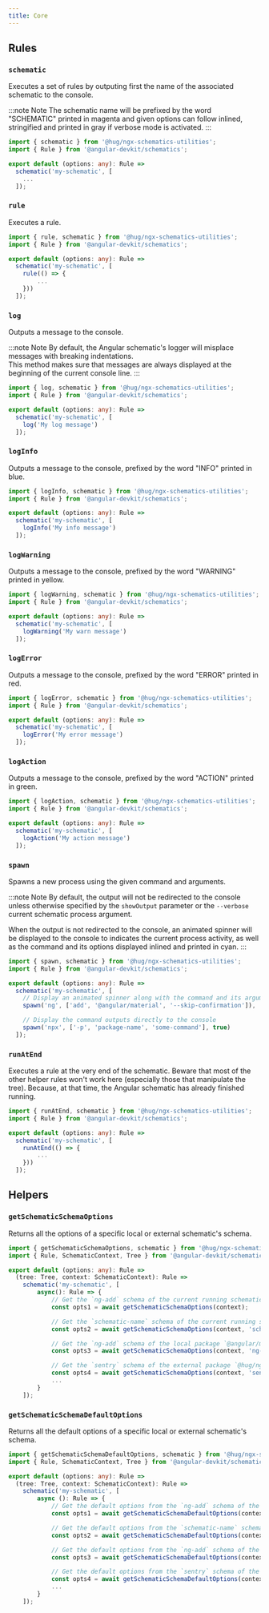 ```yaml
---
title: Core
---
```


## Rules

### `schematic`

Executes a set of rules by outputing first the name of the associated schematic to the console.

:::note Note
The schematic name will be prefixed by the word "SCHEMATIC" printed in magenta and given options can follow inlined, stringified and printed in gray if verbose mode is activated.
:::

```ts {5-7}
import { schematic } from '@hug/ngx-schematics-utilities';
import { Rule } from '@angular-devkit/schematics';

export default (options: any): Rule =>
  schematic('my-schematic', [
    ...
  ]);
```

### `rule`

Executes a rule.

```ts {6-8}
import { rule, schematic } from '@hug/ngx-schematics-utilities';
import { Rule } from '@angular-devkit/schematics';

export default (options: any): Rule =>
  schematic('my-schematic', [
    rule(() => {
        ...
    }))
  ]);
```

### `log`

Outputs a message to the console.

:::note Note
By default, the Angular schematic's logger will misplace messages with breaking indentations.<br/>
This method makes sure that messages are always displayed at the beginning of the current console line.
:::

```ts {6}
import { log, schematic } from '@hug/ngx-schematics-utilities';
import { Rule } from '@angular-devkit/schematics';

export default (options: any): Rule =>
  schematic('my-schematic', [
    log('My log message')
  ]);
```

### `logInfo`

Outputs a message to the console, prefixed by the word "INFO" printed in blue.

```ts {6}
import { logInfo, schematic } from '@hug/ngx-schematics-utilities';
import { Rule } from '@angular-devkit/schematics';

export default (options: any): Rule =>
  schematic('my-schematic', [
    logInfo('My info message')
  ]);
```

### `logWarning`

Outputs a message to the console, prefixed by the word "WARNING" printed in yellow.

```ts {6}
import { logWarning, schematic } from '@hug/ngx-schematics-utilities';
import { Rule } from '@angular-devkit/schematics';

export default (options: any): Rule =>
  schematic('my-schematic', [
    logWarning('My warn message')
  ]);
```

### `logError`

Outputs a message to the console, prefixed by the word "ERROR" printed in red.

```ts {6}
import { logError, schematic } from '@hug/ngx-schematics-utilities';
import { Rule } from '@angular-devkit/schematics';

export default (options: any): Rule =>
  schematic('my-schematic', [
    logError('My error message')
  ]);
```

### `logAction`

Outputs a message to the console, prefixed by the word "ACTION" printed in green.

```ts {6}
import { logAction, schematic } from '@hug/ngx-schematics-utilities';
import { Rule } from '@angular-devkit/schematics';

export default (options: any): Rule =>
  schematic('my-schematic', [
    logAction('My action message')
  ]);
```

### `spawn`

Spawns a new process using the given command and arguments.

:::note Note
By default, the output will not be redirected to the console unless otherwise specified by the `showOutput`
parameter or the `--verbose` current schematic process argument.

When the output is not redirected to the console, an animated spinner will be displayed to the console to
indicates the current process activity, as well as the command and its options displayed inlined and printed
in cyan.
:::

```ts {7,10}
import { spawn, schematic } from '@hug/ngx-schematics-utilities';
import { Rule } from '@angular-devkit/schematics';

export default (options: any): Rule =>
  schematic('my-schematic', [
    // Display an animated spinner along with the command and its arguments
    spawn('ng', ['add', '@angular/material', '--skip-confirmation']),

    // Display the command outputs directly to the console
    spawn('npx', ['-p', 'package-name', 'some-command'], true)
  ]);
```

### `runAtEnd`

Executes a rule at the very end of the schematic.
Beware that most of the other helper rules won't work here (especially those that manipulate the tree).
Because, at that time, the Angular schematic has already finished running.

```ts {6-8}
import { runAtEnd, schematic } from '@hug/ngx-schematics-utilities';
import { Rule } from '@angular-devkit/schematics';

export default (options: any): Rule =>
  schematic('my-schematic', [
    runAtEnd(() => {
        ...
    }))
  ]);
```

## Helpers

### `getSchematicSchemaOptions`

Returns all the options of a specific local or external schematic's schema.

```ts {9,12,15,18}
import { getSchematicSchemaOptions, schematic } from '@hug/ngx-schematics-utilities';
import { Rule, SchematicContext, Tree } from '@angular-devkit/schematics';

export default (options: any): Rule =>
  (tree: Tree, context: SchematicContext): Rule =>
    schematic('my-schematic', [
        async(): Rule => {
            // Get the `ng-add` schema of the current running schematic
            const opts1 = await getSchematicSchemaOptions(context);

            // Get the `schematic-name` schema of the current running schematic
            const opts2 = await getSchematicSchemaOptions(context, 'schematic-name'));

            // Get the `ng-add` schema of the local package `@angular/material`
            const opts3 = await getSchematicSchemaOptions(context, 'ng-add', '@angular/material'));

            // Get the `sentry` schema of the external package `@hug/ngx-sentry` on npm
            const opts4 = await getSchematicSchemaOptions(context, 'sentry', '@hug/ngx-sentry', true));
            ...
        }
    ]);
```

### `getSchematicSchemaDefaultOptions`

Returns all the default options of a specific local or external schematic's schema.

```ts {9,12,15,18}
import { getSchematicSchemaDefaultOptions, schematic } from '@hug/ngx-schematics-utilities';
import { Rule, SchematicContext, Tree } from '@angular-devkit/schematics';

export default (options: any): Rule =>
  (tree: Tree, context: SchematicContext): Rule =>
    schematic('my-schematic', [
        async (): Rule => {
            // Get the default options from the `ng-add` schema of the current running schematic
            const opts1 = await getSchematicSchemaDefaultOptions(context);

            // Get the default options from the `schematic-name` schema of the current running schematic
            const opts2 = await getSchematicSchemaDefaultOptions(context, 'schematic-name'));

            // Get the default options from the `ng-add` schema of the local package `@angular/material`
            const opts3 = await getSchematicSchemaDefaultOptions(context, 'ng-add', '@angular/material'));

            // Get the default options from the `sentry` schema of the external package `@hug/ngx-sentry` on npm
            const opts4 = await getSchematicSchemaDefaultOptions(context, 'sentry', '@hug/ngx-sentry', true));
            ...
        }
    ]);
```

